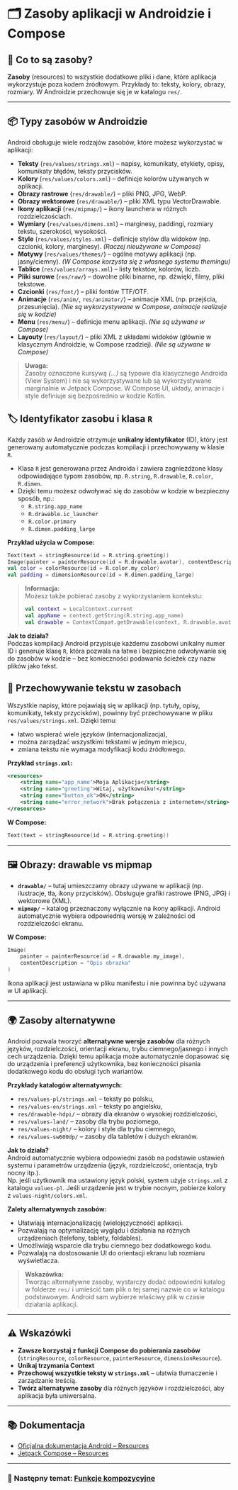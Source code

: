 # 🗂️ Zasoby aplikacji w Androidzie i Compose

## 🔹 Co to są zasoby?

**Zasoby** (resources) to wszystkie dodatkowe pliki i dane, które aplikacja wykorzystuje poza kodem źródłowym. Przykłady to: teksty, kolory, obrazy, rozmiary. W Androidzie przechowuje się je w katalogu `res/`.

---


## 📦 Typy zasobów w Androidzie

Android obsługuje wiele rodzajów zasobów, które możesz wykorzystać w aplikacji:

- **Teksty** (`res/values/strings.xml`) – napisy, komunikaty, etykiety, opisy, komunikaty błędów, teksty przycisków.
- **Kolory** (`res/values/colors.xml`) – definicje kolorów używanych w aplikacji.
- **Obrazy rastrowe** (`res/drawable/`) – pliki PNG, JPG, WebP.
- **Obrazy wektorowe** (`res/drawable/`) – pliki XML typu VectorDrawable.
- **Ikony aplikacji** (`res/mipmap/`) – ikony launchera w różnych rozdzielczościach.
- **Wymiary** (`res/values/dimens.xml`) – marginesy, paddingi, rozmiary tekstu, szerokości, wysokości.
- **Style** (`res/values/styles.xml`) – definicje stylów dla widoków (np. czcionki, kolory, marginesy). *(Raczej nieużywane w Compose)*
- **Motywy** (`res/values/themes/`) – ogólne motywy aplikacji (np. jasny/ciemny). *(W Compose korzysta się z własnego systemu themingu)*
- **Tablice** (`res/values/arrays.xml`) – listy tekstów, kolorów, liczb.
- **Pliki surowe** (`res/raw/`) – dowolne pliki binarne, np. dźwięki, filmy, pliki tekstowe.
- **Czcionki** (`res/font/`) – pliki fontów TTF/OTF.
- **Animacje** (`res/anim/`, `res/animator/`) – animacje XML (np. przejścia, przesunięcia). *(Nie są wykorzystywane w Compose, animacje realizuje się w kodzie)*
- **Menu** (`res/menu/`) – definicje menu aplikacji. *(Nie są używane w Compose)*
- **Layouty** (`res/layout/`) – pliki XML z układami widoków (głównie w klasycznym Androidzie, w Compose rzadziej). *(Nie są używane w Compose)*

> **Uwaga:**  
> Zasoby oznaczone kursywą *(...)* są typowe dla klasycznego Androida (View System) i nie są wykorzystywane lub są wykorzystywane marginalnie w Jetpack Compose. W Compose UI, układy, animacje i style definiuje się bezpośrednio w kodzie Kotlin.

## 🏷️ Identyfikator zasobu i klasa `R`

Każdy zasób w Androidzie otrzymuje **unikalny identyfikator** (ID), który jest generowany automatycznie podczas kompilacji i przechowywany w klasie `R`.

- Klasa `R` jest generowana przez Androida i zawiera zagnieżdżone klasy odpowiadające typom zasobów, np. `R.string`, `R.drawable`, `R.color`, `R.dimen`.
- Dzięki temu możesz odwoływać się do zasobów w kodzie w bezpieczny sposób, np.:
  - `R.string.app_name`
  - `R.drawable.ic_launcher`
  - `R.color.primary`
  - `R.dimen.padding_large`

**Przykład użycia w Compose:**
```kotlin
Text(text = stringResource(id = R.string.greeting))
Image(painter = painterResource(id = R.drawable.avatar), contentDescription = null)
val color = colorResource(id = R.color.my_color)
val padding = dimensionResource(id = R.dimen.padding_large)
```
> **Informacja:**  
> Możesz także pobierać zasoby z wykorzystaniem kontekstu:  
> ```kotlin
> val context = LocalContext.current
> val appName = context.getString(R.string.app_name)
> val drawable = ContextCompat.getDrawable(context, R.drawable.avatar)
> ```

**Jak to działa?**  
Podczas kompilacji Android przypisuje każdemu zasobowi unikalny numer ID i generuje klasę `R`, która pozwala na łatwe i bezpieczne odwoływanie się do zasobów w kodzie – bez konieczności podawania ścieżek czy nazw plików jako tekst.


## 📝 Przechowywanie tekstu w zasobach

Wszystkie napisy, które pojawiają się w aplikacji (np. tytuły, opisy, komunikaty, teksty przycisków), powinny być przechowywane w pliku `res/values/strings.xml`. Dzięki temu:

- łatwo wspierać wiele języków (internacjonalizacja),
- można zarządzać wszystkimi tekstami w jednym miejscu,
- zmiana tekstu nie wymaga modyfikacji kodu źródłowego.

**Przykład `strings.xml`:**
```xml
<resources>
    <string name="app_name">Moja Aplikacja</string>
    <string name="greeting">Witaj, użytkowniku!</string>
    <string name="button_ok">OK</string>
    <string name="error_network">Brak połączenia z internetem</string>
</resources>
```

**W Compose:**
```kotlin
Text(text = stringResource(id = R.string.greeting))
```

---

## 🖼️ Obrazy: drawable vs mipmap

- **`drawable/`** – tutaj umieszczamy obrazy używane w aplikacji (np. ilustracje, tła, ikony przycisków). Obsługuje grafiki rastrowe (PNG, JPG) i wektorowe (XML).
- **`mipmap/`** – katalog przeznaczony wyłącznie na ikony aplikacji. Android automatycznie wybiera odpowiednią wersję w zależności od rozdzielczości ekranu.

**W Compose:**
```kotlin
Image(
    painter = painterResource(id = R.drawable.my_image),
    contentDescription = "Opis obrazka"
)
```
Ikona aplikacji jest ustawiana w pliku manifestu i nie powinna być używana w UI aplikacji.

---

## 🌍 Zasoby alternatywne

Android pozwala tworzyć **alternatywne wersje zasobów** dla różnych języków, rozdzielczości, orientacji ekranu, trybu ciemnego/jasnego i innych cech urządzenia. Dzięki temu aplikacja może automatycznie dopasować się do urządzenia i preferencji użytkownika, bez konieczności pisania dodatkowego kodu do obsługi tych wariantów.

**Przykłady katalogów alternatywnych:**
- `res/values-pl/strings.xml` – teksty po polsku,
- `res/values-en/strings.xml` – teksty po angielsku,
- `res/drawable-hdpi/` – obrazy dla ekranów o wysokiej rozdzielczości,
- `res/values-land/` – zasoby dla trybu poziomego,
- `res/values-night/` – kolory i style dla trybu ciemnego,
- `res/values-sw600dp/` – zasoby dla tabletów i dużych ekranów.

**Jak to działa?**  
Android automatycznie wybiera odpowiedni zasób na podstawie ustawień systemu i parametrów urządzenia (język, rozdzielczość, orientacja, tryb nocny itp.).  
Np. jeśli użytkownik ma ustawiony język polski, system użyje `strings.xml` z katalogu `values-pl`. Jeśli urządzenie jest w trybie nocnym, pobierze kolory z `values-night/colors.xml`.

**Zalety alternatywnych zasobów:**
- Ułatwiają internacjonalizację (wielojęzyczność) aplikacji.
- Pozwalają na optymalizację wyglądu i działania na różnych urządzeniach (telefony, tablety, foldables).
- Umożliwiają wsparcie dla trybu ciemnego bez dodatkowego kodu.
- Pozwalają na dostosowanie UI do orientacji ekranu lub rozmiaru wyświetlacza.

> **Wskazówka:**  
> Tworząc alternatywne zasoby, wystarczy dodać odpowiedni katalog w folderze `res/` i umieścić tam plik o tej samej nazwie co w katalogu podstawowym. Android sam wybierze właściwy plik w czasie działania aplikacji.

---

## ⚠️ Wskazówki

- **Zawsze korzystaj z funkcji Compose do pobierania zasobów** (`stringResource`, `colorResource`, `painterResource`, `dimensionResource`).
- **Unikaj trzymania Context** 
- **Przechowuj wszystkie teksty w `strings.xml`** – ułatwia tłumaczenie i zarządzanie treścią.
- **Twórz alternatywne zasoby** dla różnych języków i rozdzielczości, aby aplikacja była uniwersalna.

---

## 📚 Dokumentacja

- [Oficjalna dokumentacja Android – Resources](https://developer.android.com/guide/topics/resources/providing-resources)
- [Jetpack Compose – Resources](https://developer.android.com/jetpack/compose/resources)

---
### 🧭 **Następny temat:** [Funkcje kompozycyjne](https://github.com/MarcinRod/AndroidLecture2025/blob/main/05%20Funkcje%20kompozycyjne.md)